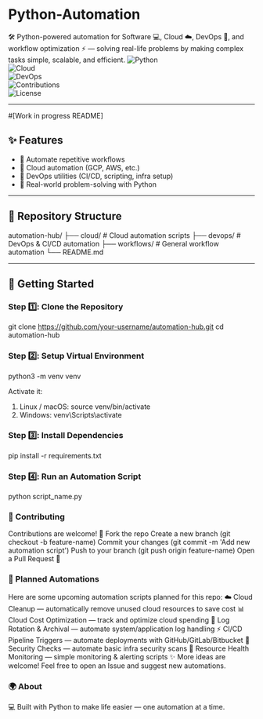 # Python-Automation
🛠️ Python-powered automation for Software 💻, Cloud ☁️, DevOps 🔧, and workflow optimization ⚡ — solving real-life problems by making complex tasks simple, scalable, and efficient.
![Python](https://img.shields.io/badge/Python-3.x-blue?logo=python&logoColor=white)  
![Cloud](https://img.shields.io/badge/Cloud-Automation-4285F4?logo=googlecloud&logoColor=white)  
![DevOps](https://img.shields.io/badge/DevOps-Automation-2496ED?logo=docker&logoColor=white)  
![Contributions](https://img.shields.io/badge/Contributions-Welcome-brightgreen?logo=github)  
![License](https://img.shields.io/badge/License-MIT-yellow?logo=open-source-initiative) 

---
#[Work in progress README]
## ✨ Features  
- 🔹 Automate repetitive workflows  
- 🔹 Cloud automation (GCP, AWS, etc.)  
- 🔹 DevOps utilities (CI/CD, scripting, infra setup)  
- 🔹 Real-world problem-solving with Python  

---

## 📂 Repository Structure  
automation-hub/
├── cloud/ # Cloud automation scripts
├── devops/ # DevOps & CI/CD automation
├── workflows/ # General workflow automation
└── README.md

---

## 🚀 Getting Started  

### Step 1️⃣: Clone the Repository  
git clone https://github.com/your-username/automation-hub.git
cd automation-hub

### Step 2️⃣: Setup Virtual Environment
python3 -m venv venv

Activate it:
1. Linux / macOS: source venv/bin/activate
2. Windows: venv\Scripts\activate

### Step 3️⃣: Install Dependencies
pip install -r requirements.txt

### Step 4️⃣: Run an Automation Script
python script_name.py


### 🤝 Contributing
Contributions are welcome! 🚀
Fork the repo
Create a new branch (git checkout -b feature-name)
Commit your changes (git commit -m 'Add new automation script')
Push to your branch (git push origin feature-name)
Open a Pull Request 🎉

### 📌 Planned Automations
Here are some upcoming automation scripts planned for this repo:
☁️ Cloud Cleanup — automatically remove unused cloud resources to save cost
📊 Cloud Cost Optimization — track and optimize cloud spending
🔄 Log Rotation & Archival — automate system/application log handling
⚡ CI/CD Pipeline Triggers — automate deployments with GitHub/GitLab/Bitbucket
🔐 Security Checks — automate basic infra security scans
🧹 Resource Health Monitoring — simple monitoring & alerting scripts
✨ More ideas are welcome! Feel free to open an Issue and suggest new automations.

### 🌍 About
💻 Built with Python to make life easier — one automation at a time.

